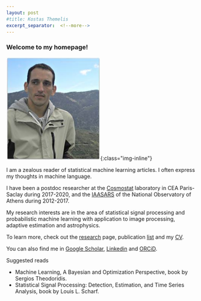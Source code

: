 ```yaml
---
layout: post
#title: Kostas Themelis
excerpt_separator:  <!--more-->
---
```


### Welcome to my homepage!


![me](/images/dscn2366_2_.jpg){:class="img-inline"}

I am a zealous reader of statistical machine learning articles. I often express my thoughts in machine language. 

I have been a postdoc researcher at the [Cosmostat](http://www.cosmostat.org/) laboratory in CEA Paris-Saclay during 2017-2020, and the [IAASARS](https://www.astro.noa.gr/en/main/) of the National Observatory of Athens during 2012-2017.

My research interests are in the area of statistical signal processing and probabilistic machine learning with application to image processing, adaptive estimation and astrophysics.

To learn more, check out the [research](https://themelis.github.io/research.html "research") page, publication [list](https://themelis.github.io/publications.html "pubs") and my [CV]( https://themelis.github.io/shortbio.html "contact").

You can also find me in [Google Scholar](http://scholar.google.gr/citations?user=q6vZ-pwAAAAJ&hl=en "scholar"), [Linkedin](http://www.linkedin.com/pub/konstantinos-themelis/13/625/266 "linkedin") and [ORCiD](http://orcid.org/0000-0002-0090-4312 "ORCiD").

Suggested reads

* Machine Learning, A Bayesian and Optimization Perspective, book by Sergios Theodoridis.
* Statistical Signal Processing: Detection, Estimation, and Time Series Analysis, book by Louis L. Scharf.
